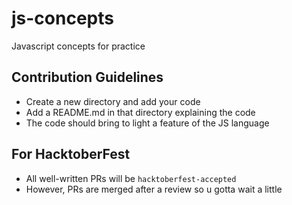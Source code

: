 # js-concepts
Javascript concepts for practice

## Contribution Guidelines
- Create a new directory and add your code
- Add a README.md in that directory explaining the code
- The code should bring to light a feature of the JS language

## For HacktoberFest
- All well-written PRs will be `hacktoberfest-accepted`
- However, PRs are merged after a review so u gotta wait a little
